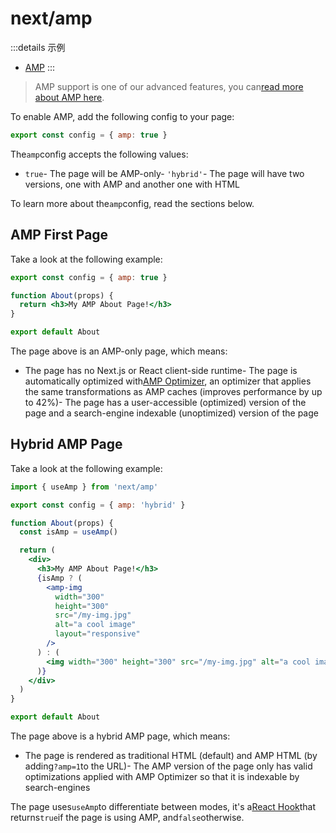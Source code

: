 # next/amp

:::details 示例
- [AMP](https://github.com/vercel/next.js/tree/canary/examples/amp)
:::

> AMP support is one of our advanced features, you can[read more about AMP here](/docs/guide/advanced-features/amp-support/introduction).

To enable AMP, add the following config to your page:

```jsx
export const config = { amp: true }

```

The`amp`config accepts the following values:

- `true`- The page will be AMP-only- `'hybrid'`- The page will have two versions, one with AMP and another one with HTML

To learn more about the`amp`config, read the sections below.

## AMP First Page

Take a look at the following example:

```jsx
export const config = { amp: true }

function About(props) {
  return <h3>My AMP About Page!</h3>
}

export default About

```

The page above is an AMP-only page, which means:

- The page has no Next.js or React client-side runtime- The page is automatically optimized with[AMP Optimizer](https://github.com/ampproject/amp-toolbox/tree/master/packages/optimizer), an optimizer that applies the same transformations as AMP caches (improves performance by up to 42%)- The page has a user-accessible (optimized) version of the page and a search-engine indexable (unoptimized) version of the page

## Hybrid AMP Page

Take a look at the following example:

```jsx
import { useAmp } from 'next/amp'

export const config = { amp: 'hybrid' }

function About(props) {
  const isAmp = useAmp()

  return (
    <div>
      <h3>My AMP About Page!</h3>
      {isAmp ? (
        <amp-img
          width="300"
          height="300"
          src="/my-img.jpg"
          alt="a cool image"
          layout="responsive"
        />
      ) : (
        <img width="300" height="300" src="/my-img.jpg" alt="a cool image" />
      )}
    </div>
  )
}

export default About

```

The page above is a hybrid AMP page, which means:

- The page is rendered as traditional HTML (default) and AMP HTML (by adding`?amp=1`to the URL)- The AMP version of the page only has valid optimizations applied with AMP Optimizer so that it is indexable by search-engines

The page uses`useAmp`to differentiate between modes, it's a[React Hook](https://reactjs.org/docs/hooks-intro.html)that returns`true`if the page is using AMP, and`false`otherwise.
